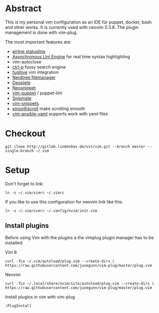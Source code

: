 # Abstract

This is my personal vim configuration as an IDE für puppet, docker, bash and other works. It is currently used with neovim 0.3.8. The plugin management is done with vim-plug.

The most important features are:
- [airline statusline](https://github.com/vim-airline/vim-airline)
- [Asynchronous Lint Engine](https://github.com/dense-analysis/ale) for real time syntax highlighting
- vim-autoclose
- [ctrl-p](https://github.com/kien/ctrlp.vim) fussy search engine
- [fugitive](https://github.com/tpope/vim-fugitive) vim integration
- [Nerdtree filemanager](https://github.com/scrooloose/nerdtree)
- [Deoplete](https://github.com/Shougo/deoplete.nvim)
- [Neosnippet](https://github.com/Shougo/neosnippet.vim)
- [vim-puppet](https://github.com/rodjek/vim-puppet) / puppet-lint
- [Snipmate](https://github.com/garbas/vim-snipmate)
- [vim-snippets](https://github.com/honza/vim-snippets)
- [smoothscroll](https://github.com/terryma/vim-smooth-scroll) make scrolling smooth
- [vim-ansible-yaml](https://github.com/chase/vim-ansible-yaml) supports work with yaml files



# Checkout

`git clone http://gitlab.lindenbox.de/vst/vim.git --branch master --single-branch ~/.vim`



# Setup

Don't forget to link:

`ln -s ~/.vim/vimrc ~/.vimrc`

If you like to use this configuration for neovim link like this.

`ln -s ~/.vim/vimrc ~/.config/nvim/init.vim`


## Install plugins


Before using Vim with the plugins a the vimplug plugin manager has to be installed:

Vim 8

`curl -fLo ~/.vim/autoload/plug.vim --create-dirs \
    https://raw.githubusercontent.com/junegunn/vim-plug/master/plug.vim`
    
    
Neovim

`curl -fLo ~/.local/share/nvim/site/autoload/plug.vim --create-dirs \
    https://raw.githubusercontent.com/junegunn/vim-plug/master/plug.vim`

Install plugins in vim with vim-plug 

`:PlugInstall`

